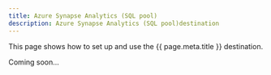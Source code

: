 ```yaml
---
title: Azure Synapse Analytics (SQL pool)
description: Azure Synapse Analytics (SQL pool)destination
---
```


This page shows how to set up and use the {{ page.meta.title }} destination. 
 
Coming soon...
